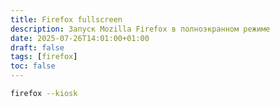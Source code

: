 ```yaml
---
title: Firefox fullscreen
description: Запуск Mozilla Firefox в полноэкранном режиме
date: 2025-07-26T14:01:00+01:00
draft: false
tags: [firefox] 
toc: false
---
```





```bash
firefox --kiosk
```
